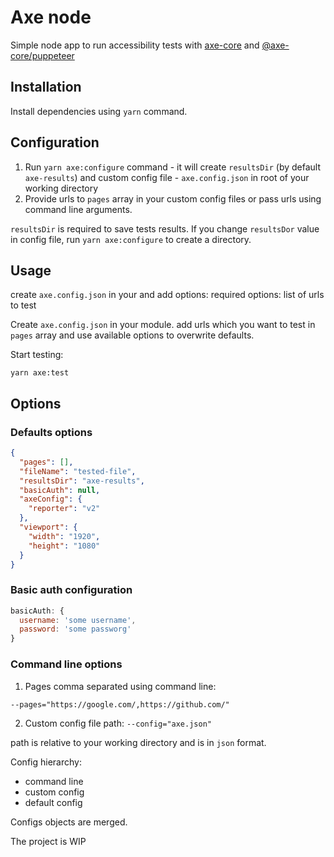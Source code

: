 # Axe node

Simple node app to run accessibility tests with [axe-core](https://github.com/dequelabs/axe-core) and [@axe-core/puppeteer](https://github.com/dequelabs/axe-core-npm/blob/develop/packages/puppeteer/README.md)

## Installation

Install dependencies using `yarn` command.

## Configuration

1. Run `yarn axe:configure` command - it will create `resultsDir` (by default `axe-results`) and custom config file - `axe.config.json` in root of your working directory
2. Provide urls to `pages` array in your custom config files or pass urls using command line arguments.


`resultsDir` is required to save tests results.
If you change `resultsDor` value in config file, run `yarn axe:configure` to create a directory.
## Usage

create `axe.config.json` in your and add options:
required options:
list of urls to test

Create `axe.config.json` in your module.
add urls which you want to test in `pages` array and use available options to overwrite defaults.

Start testing:
```
yarn axe:test
```
## Options
### Defaults options

```json
{
  "pages": [],
  "fileName": "tested-file",
  "resultsDir": "axe-results",
  "basicAuth": null,
  "axeConfig": {
    "reporter": "v2"
  },
  "viewport": {
    "width": "1920",
    "height": "1080"
  }
}
```

### Basic auth configuration

```js
basicAuth: {
  username: 'some username',
  password: 'some passworg'
}
```

### Command line options

1. Pages comma separated using command line:

`--pages="https://google.com/,https://github.com/"`

2. Custom config file path:
`--config="axe.json"`

path is relative to your working directory and is in `json` format.

Config hierarchy:
- command line
- custom config
- default config

Configs objects are merged.


The project is WIP
